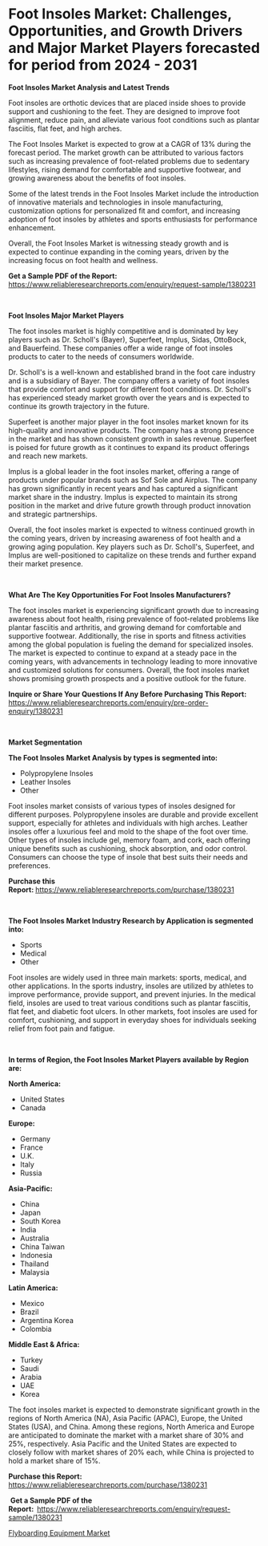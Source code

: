 <p><h1>Foot Insoles Market: Challenges, Opportunities, and Growth Drivers and Major Market Players forecasted for period from 2024 - 2031</h1></p><p><strong>Foot Insoles Market Analysis and Latest Trends</strong></p>
<p><p>Foot insoles are orthotic devices that are placed inside shoes to provide support and cushioning to the feet. They are designed to improve foot alignment, reduce pain, and alleviate various foot conditions such as plantar fasciitis, flat feet, and high arches.</p><p>The Foot Insoles Market is expected to grow at a CAGR of 13% during the forecast period. The market growth can be attributed to various factors such as increasing prevalence of foot-related problems due to sedentary lifestyles, rising demand for comfortable and supportive footwear, and growing awareness about the benefits of foot insoles.</p><p>Some of the latest trends in the Foot Insoles Market include the introduction of innovative materials and technologies in insole manufacturing, customization options for personalized fit and comfort, and increasing adoption of foot insoles by athletes and sports enthusiasts for performance enhancement.</p><p>Overall, the Foot Insoles Market is witnessing steady growth and is expected to continue expanding in the coming years, driven by the increasing focus on foot health and wellness.</p></p>
<p><strong>Get a Sample PDF of the Report:&nbsp;</strong> <a href="https://www.reliableresearchreports.com/enquiry/request-sample/1380231">https://www.reliableresearchreports.com/enquiry/request-sample/1380231</a></p>
<p>&nbsp;</p>
<p><strong>Foot Insoles Major Market Players</strong></p>
<p><p>The foot insoles market is highly competitive and is dominated by key players such as Dr. Scholl's (Bayer), Superfeet, Implus, Sidas, OttoBock, and Bauerfeind. These companies offer a wide range of foot insoles products to cater to the needs of consumers worldwide.</p><p>Dr. Scholl's is a well-known and established brand in the foot care industry and is a subsidiary of Bayer. The company offers a variety of foot insoles that provide comfort and support for different foot conditions. Dr. Scholl's has experienced steady market growth over the years and is expected to continue its growth trajectory in the future.</p><p>Superfeet is another major player in the foot insoles market known for its high-quality and innovative products. The company has a strong presence in the market and has shown consistent growth in sales revenue. Superfeet is poised for future growth as it continues to expand its product offerings and reach new markets.</p><p>Implus is a global leader in the foot insoles market, offering a range of products under popular brands such as Sof Sole and Airplus. The company has grown significantly in recent years and has captured a significant market share in the industry. Implus is expected to maintain its strong position in the market and drive future growth through product innovation and strategic partnerships.</p><p>Overall, the foot insoles market is expected to witness continued growth in the coming years, driven by increasing awareness of foot health and a growing aging population. Key players such as Dr. Scholl's, Superfeet, and Implus are well-positioned to capitalize on these trends and further expand their market presence.</p></p>
<p>&nbsp;</p>
<p><strong>What Are The Key Opportunities For Foot Insoles Manufacturers?</strong></p>
<p><p>The foot insoles market is experiencing significant growth due to increasing awareness about foot health, rising prevalence of foot-related problems like plantar fasciitis and arthritis, and growing demand for comfortable and supportive footwear. Additionally, the rise in sports and fitness activities among the global population is fueling the demand for specialized insoles. The market is expected to continue to expand at a steady pace in the coming years, with advancements in technology leading to more innovative and customized solutions for consumers. Overall, the foot insoles market shows promising growth prospects and a positive outlook for the future.</p></p>
<p><strong>Inquire or Share Your Questions If Any Before Purchasing This Report:</strong> <a href="https://www.reliableresearchreports.com/enquiry/pre-order-enquiry/1380231">https://www.reliableresearchreports.com/enquiry/pre-order-enquiry/1380231</a></p>
<p>&nbsp;</p>
<p><strong>Market Segmentation</strong></p>
<p><strong>The Foot Insoles Market Analysis by types is segmented into:</strong></p>
<p><ul><li>Polypropylene Insoles</li><li>Leather Insoles</li><li>Other</li></ul></p>
<p><p>Foot insoles market consists of various types of insoles designed for different purposes. Polypropylene insoles are durable and provide excellent support, especially for athletes and individuals with high arches. Leather insoles offer a luxurious feel and mold to the shape of the foot over time. Other types of insoles include gel, memory foam, and cork, each offering unique benefits such as cushioning, shock absorption, and odor control. Consumers can choose the type of insole that best suits their needs and preferences.</p></p>
<p><strong>Purchase this Report:&nbsp;</strong><a href="https://www.reliableresearchreports.com/purchase/1380231">https://www.reliableresearchreports.com/purchase/1380231</a></p>
<p>&nbsp;</p>
<p><strong>The Foot Insoles Market Industry Research by Application is segmented into:</strong></p>
<p><ul><li>Sports</li><li>Medical</li><li>Other</li></ul></p>
<p><p>Foot insoles are widely used in three main markets: sports, medical, and other applications. In the sports industry, insoles are utilized by athletes to improve performance, provide support, and prevent injuries. In the medical field, insoles are used to treat various conditions such as plantar fasciitis, flat feet, and diabetic foot ulcers. In other markets, foot insoles are used for comfort, cushioning, and support in everyday shoes for individuals seeking relief from foot pain and fatigue.</p></p>
<p>&nbsp;</p>
<p><strong>In terms of Region, the Foot Insoles Market Players available by Region are:</strong></p>
<p>
    <p> <strong> North America: </strong>
        <ul>
            <li>United States</li>
            <li>Canada</li>
        </ul>
        </p> 
    <p> <strong> Europe: </strong>
        <ul>
            <li>Germany</li>
            <li>France</li>
            <li>U.K.</li>
            <li>Italy</li>
            <li>Russia</li>
        </ul>
        </p> 
    <p> <strong> Asia-Pacific: </strong>
        <ul>
            <li>China</li>
            <li>Japan</li>
            <li>South Korea</li>
            <li>India</li>
            <li>Australia</li>
            <li>China Taiwan</li>
            <li>Indonesia</li>
            <li>Thailand</li>
            <li>Malaysia</li>
        </ul>
        </p> 
    <p> <strong> Latin America: </strong>
        <ul>
            <li>Mexico</li>
            <li>Brazil</li>
            <li>Argentina Korea</li>
            <li>Colombia</li>
        </ul>
        </p> 
    <p> <strong> Middle East & Africa: </strong>
        <ul>
            <li>Turkey</li>
            <li>Saudi</li>
            <li>Arabia</li>
            <li>UAE</li>
            <li>Korea</li>
        </ul>
    </p>
    </p>
<p><p>The foot insoles market is expected to demonstrate significant growth in the regions of North America (NA), Asia Pacific (APAC), Europe, the United States (USA), and China. Among these regions, North America and Europe are anticipated to dominate the market with a market share of 30% and 25%, respectively. Asia Pacific and the United States are expected to closely follow with market shares of 20% each, while China is projected to hold a market share of 15%.</p></p>
<p><strong>Purchase this Report: </strong><a href="https://www.reliableresearchreports.com/purchase/1380231">https://www.reliableresearchreports.com/purchase/1380231</a></p>
<p>&nbsp;<strong>Get a Sample PDF of the Report:&nbsp;&nbsp;</strong><a href="https://www.reliableresearchreports.com/enquiry/request-sample/1380231">https://www.reliableresearchreports.com/enquiry/request-sample/1380231</a></p>
<p><strong></strong></p>
<p><p><a href="https://github.com/ChiragRp1/Market-Research-Report-List-3/blob/main/flyboarding-equipment-market.md">Flyboarding Equipment Market</a></p></p>